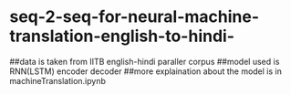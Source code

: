 # seq-2-seq-for-neural-machine-translation-english-to-hindi-
##data is taken from IITB english-hindi paraller corpus
##model used is RNN(LSTM) encoder decoder
##more explaination about the model is in machineTranslation.ipynb
